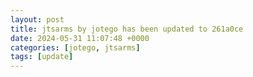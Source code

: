 ```yaml
---
layout: post
title: jtsarms by jotego has been updated to 261a0ce
date: 2024-05-31 11:07:48 +0000
categories: [jotego, jtsarms]
tags: [update]
---
```


